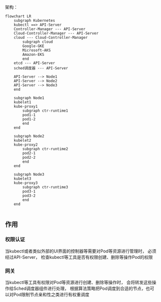 架构：

```mermaid
flowchart LR
	subgraph Kubernetes
	kubectl ==> API-Server
	Controller-Manager --- API-Server
	Cloud-Controller-Manager --- API-Server
	cloud --- Cloud-Controller-Manager
		subgraph cloud
		Google-GKE
		Microsoft-AKS
		Amazon-EKS
		end
	etcd --- API-Server
	sched调度器 --- API-Server

	API-Server --> Node1
	API-Server --> Node2
	API-Server --> Node3
	end

	subgraph Node1
	kubelet1
	kube-proxy1
		subgraph ctr-runtime1
		pod1-1
		pod1-2
		end
	end

	subgraph Node2
	kubelet2
	kube-proxy2
		subgraph ctr-runtime2
		pod2-1
		pod2-2
		end
	end

	subgraph Node3
	kubelet3
	kube-proxy3
		subgraph ctr-runtime3
		pod3-1
		pod3-2
		end
	end
	
```

## 作用

### 权限认证

当kubectl或者类似外部的UI界面的控制器等需要对Pod等资源进行管理时， 必须经过API-Server， 检查kubectl等工具是否有权限创建、删除等操作Pod的权限

### 网关

当kubectl等工具有权限对Pod等资源进行创建、删除等操作时， 会将转发这些操作给Sched调度器组件进行处理，
根据算法策略把Pod调度到合适的节点，也可以对Pod限制节点亲和性之类进行有权重调度
